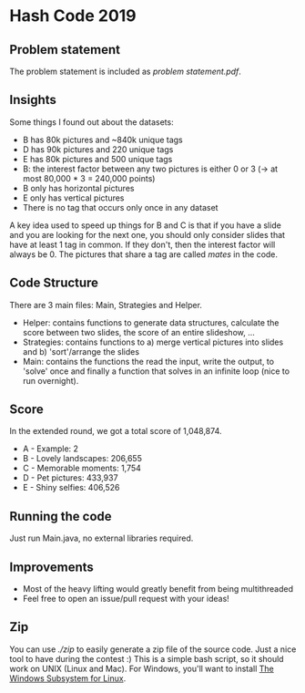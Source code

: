 # Hash Code 2019
## Problem statement
The problem statement is included as _problem statement.pdf_.

## Insights
Some things I found out about the datasets:
* B has 80k pictures and ~840k unique tags
* D has 90k pictures and 220 unique tags
* E has 80k pictures and 500 unique tags
* B: the interest factor between any two pictures is either 0 or 3 (-> at most 80,000 * 3 = 240,000 points)
* B only has horizontal pictures
* E only has vertical pictures
* There is no tag that occurs only once in any dataset

A key idea used to speed up things for B and C is that if you have a slide and you are looking for the next one, you should only consider slides that have at least 1 tag in common. If they don't, then the interest factor will always be 0. The pictures that share a tag are called _mates_ in the code.

## Code Structure
There are 3 main files: Main, Strategies and Helper.
* Helper: contains functions to generate data structures, calculate the score between two slides, the score of an entire slideshow, ...
* Strategies: contains functions to a) merge vertical pictures into slides and b) 'sort'/arrange the slides
* Main: contains the functions the read the input, write the output, to 'solve' once and finally a function that solves in an infinite loop (nice to run overnight). 

## Score
In the extended round, we got a total score of 1,048,874.
* A - Example: 2
* B - Lovely landscapes: 206,655
* C - Memorable moments: 1,754
* D - Pet pictures: 433,937
* E - Shiny selfies: 406,526

## Running the code
Just run Main.java, no external libraries required.

## Improvements
* Most of the heavy lifting would greatly benefit from being multithreaded
* Feel free to open an issue/pull request with your ideas!

## Zip
You can use _./zip_ to easily generate a zip file of the source code. Just a nice tool to have during the contest :)
This is a simple bash script, so it should work on UNIX (Linux and Mac). For Windows, you'll want to install [The Windows Subsystem for Linux](https://www.howtogeek.com/249966/how-to-install-and-use-the-linux-bash-shell-on-windows-10/).

